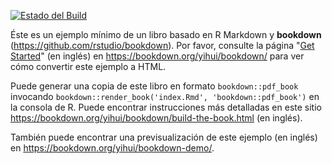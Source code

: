 [![Estado del Build](https://travis-ci.com/rstudio/bookdown-demo.svg?branch=master)](https://travis-ci.com/rstudio/bookdown-demo)

Éste es un ejemplo mínimo de un libro basado en R Markdown y **bookdown** (https://github.com/rstudio/bookdown). Por favor, consulte la página "[Get Started](https://bookdown.org/yihui/bookdown/get-started.html)" (en inglés) en https://bookdown.org/yihui/bookdown/ para ver cómo convertir este ejemplo a HTML.

Puede generar una copia de este libro en formato `bookdown::pdf_book` invocando `bookdown::render_book('index.Rmd', 'bookdown::pdf_book')` en la consola de R. Puede encontrar instrucciones más detalladas en este sitio https://bookdown.org/yihui/bookdown/build-the-book.html (en inglés).

También puede encontrar una previsualización de este ejemplo (en inglés) en https://bookdown.org/yihui/bookdown-demo/.
